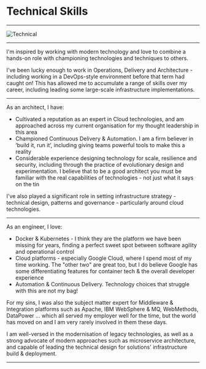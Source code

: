 # Technical Skills

----

![Technical](/images/banner8.jpg)

----

I'm inspired by working with modern technology and love to combine a hands-on role with championing technologies and techniques to others.

I've been lucky enough to work in Operations, Delivery and Architecture - including working in a DevOps-style environment before that term had caught on! This has allowed me to accumulate a range of skills over my career, including leading some large-scale infrastructure implementations.

---

As an architect, I have:
- Cultivated a reputation as an expert in Cloud technologies, and am approached across my current organisation for my thought leadership in this area
- Championed Continuous Delivery & Automation. I am a firm believer in ‘build it, run it’, including giving teams powerful tools to make this a reality
- Considerable experience designing technology for scale, resilience and security, including through the practice of evolutionary design and experimentation. I believe that to be a good architect you must be familiar with the real capabilities of technologies - not just what it says on the tin

I've also played a significant role in setting infrastructure strategy - technical design, patterns and governance - particularly around cloud technologies.

---

As an engineer, I love:
- Docker & Kubernetes - I think they are the platform we have been missing for years, finding a perfect sweet spot between software agility and operational control 
- Cloud platforms - especially Google Cloud, where I spend most of my time working. The "other two" are great too, but I do believe Google has some differentiating features for container tech & the overall developer experience
- Automation & Continuous Delivery. Technology choices that struggle with this are not my bag!

For my sins, I was also the subject matter expert for Middleware & Integration platforms such as Apache, IBM WebSphere & MQ, WebMethods, DataPower ... which all served my employer well for the time, but the world has moved on and I am very rarely involved in them these days.

I am well-versed in the modernisation of legacy technologies, as well as a strong advocate of modern approaches such as microservice architecture, and capable of leading the technical design for solutions' infrastructure build & deployment.

----
